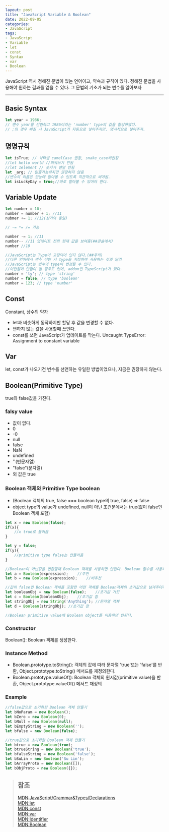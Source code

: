 ```yaml
---
layout: post
title: "JavaScript Variable & Boolean"
date: 2022-09-05
categories:
- JavaScript
tags:
- JavaScript
- Variable
- let
- const
- Syntax
- var
- Boolean
---
```


JavaScript 역시 정해진 문법이 있는 언어이고, 약속과 규칙이 있다. 정해진 문법을 사용해야 원하는 결과를 얻을 수 있다. 그 문법의 기초가 되는 변수를 알아보자

---

## Basic Syntax

```javascript
let year = 1986;
// 변수 year를 선언하고 1986이라는 'number' type의 값을 할당하였다.
// ;의 경우 빠질 시 JavaScript가 자동으로 넣어주지만. 명시적으로 넣어주자.
```

## 명명규칙

```javascript
let isTrue; // 낙타법 camelCase 권장, snake_case비권장
//let hello world //띄워쓰기 안됨
//let 1element // 숫자가 맨앞 안됨
let _arg; // 밑줄가능하지만 권장하지 않음
//변수의 이름은 한눈에 알아볼 수 있도록 직관적으로 써야됨.
let isLuckyDay = true;//바로 알아볼 수 있어야 한다.
```

## Variable Update

```javascript
let number = 10;
number = number + 1; //11
nubmer += 1; //12(상기와 동일)

// -= *= /= 가능

number -= 1; //11
number-- //11 업데이트 전의 현재 값을 보여줌(##콘솔에서)
number //10

//JavaScript는 Type이 고정되어 있지 않다.(##주의)
//다른 언어에서 변수 선언 시 type을 지정하여 사용하는 것과 달리
//JavaScript는 변수의 type이 변경될 수 있다.
//이런점이 단점이 될 경우도 있어, addon인 TypeScript가 있다.
number = 'ty'; // type 'string'
number = false; // type 'boolean'
number = 123; // type 'number'
```

## Const

Constant, 상수의 약자

- let과 비슷하게 동작하지만 할당 후 값을 변경할 수 없다.
- 변하지 않는 값을 사용할때 쓰인다.
- const를 쓰면 JavaScript가 업데이트를 막는다. Uncaught TypeError: Assignment to constant variable

## Var

let, const가 나오기전 변수를 선언하는 유일한 방법이었으나, 지금은 권장하지 않는다.

## Boolean(Primitive Type)

true와 false값을 가진다.

### falsy value

- 값이 없다.
- 0
- -0
- null
- false
- NaN
- undefined
- ''(빈문자열)
- "false"(문자열)
- 외 값은 true

### Boolean 객체와 Primitive Type boolean

- (Boolean 객체의 true, false === boolean type의 true, false) => false
- object type의 value가 undefined, null이 아닌 조건문에서는 true(값이 false인 Boolean 객체 포함)

```javascript
let x = new Boolean(false);
if(x){
    //x true로 들어옴
}

let y = false;
if(y){
    //primitive type false는 안들어옴
}

//Boolean이 아닌값을 변환할때 Boolean 객체를 사용하면 안된다. Boolean 함수를 사용해야 한다.
let a = Boolean(expression);    //추천
let b = new Boolean(expression);    //비추천

//값이 false인 Boolean 객체를 포함한 어떤 객체를 Boolean객체의 초기값으로 넘겨주더라도 새로운 Boolean 객체는 true를 가진다.(말이 좀 어려우니 코드 참조)
let booleanObj = new Boolean(false);    //초기값 거짓
let c = Boolean(booleanObj);    //초기값 참
let stringObj = new String('Anything'); //문자열 객체
let d = Boolean(stringObj); //초기값 참

//Boolean primitive value에 Boolean object를 이용하면 안된다.
```

### Constructor

Boolean(): Boolean 객체를 생성한다.

### Instance Method

- Boolean.prototype.toString(): 객체의 값에 따라 문자열 'true'또는 'false'를 반환, Object.prototype.toString() 메서드를 재정의한다.
- Boolean.prototype.valueOf(): Boolean 객체의 원시값(primitive value)을 반환, Object.prototype.valueOf() 메서드 재정의

### Example

```javascript
//false값으로 초기화한 Boolean 객체 만들기
let bNoParam = new Boolean();
let bZero = new Boolean(0);
let bNull = new Boolean(null);
let bEmptyString = new Boolean('');
let bfalse = new Boolean(false);

//true값으로 초기화한 Boolean 객체 만들기
let btrue = new Boolean(true);
let btrueString = new Boolean('true');
let bfalseString = new Boolean('false');
let bSuLin = new Boolean('Su Lin');
let bArrayProto = new Boolean([]);
let bObjProto = new Boolean({});
```

> ## 참조
> [MDN:JavaScript/Grammar&Types/Declarations](https://developer.mozilla.org/ko/docs/Web/JavaScript/Guide/Grammar_and_types#declarations)   
> [MDN:let](https://developer.mozilla.org/ko/docs/Web/JavaScript/Reference/Statements/let)   
> [MDN:const](https://developer.mozilla.org/ko/docs/Web/JavaScript/Reference/Statements/const)   
> [MDN:var](https://developer.mozilla.org/ko/docs/Web/JavaScript/Reference/Statements/var)   
> [MDN:Identifier](https://developer.mozilla.org/ko/docs/Glossary/Identifier)   
> [MDN:Boolean](https://developer.mozilla.org/ko/docs/Web/JavaScript/Reference/Global_Objects/Boolean)
